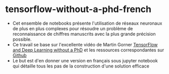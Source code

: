 # tensorflow-without-a-phd-french

- Cet ensemble de notebooks présente l'utilisation de réseaux neuronaux de plus en plus complexes pour résoudre un problème de reconnaissance de chiffres manuscrits avec la plus grande précision possible.
- Ce travail se base sur l'excellente vidéo de Martin Gorner [TensorFlow and Deep Learning without a PhD](www.youtube.com/watch?v=u4alGiomYP4) et les ressources correspondantes sur [Github](https://github.com/GoogleCloudPlatform/tensorflow-without-a-phd)
- Le but est d'en donner une version en français sous jupyter notebook qui détaille tous les pas de la construction d'une solution efficace
